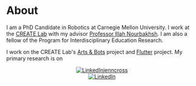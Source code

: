 # [](#header-1)About

I am a PhD Candidate in Robotics at Carnegie Mellon University. I work at the [CREATE Lab](http://www.cmucreatelab.org) with my advisor [Professor Illah Nourbakhsh](http://www.cs.cmu.edu/~illah/). I am also a fellow of the Program for Interdisciplinary Education Research.

I work on the CREATE Lab's [Arts & Bots](http://www.cmucreatelab.org/projects/Arts_&_Bots) project and [Flutter](http://www.cmucreatelab.org/projects/Flutter) project. My primary research is on


<center><a href="https://www.linkedin.com/in/jenncross"><img src="jenncross.github.io/images/linkedin-logo_medium.png" alt="LinkedIn">jenncross</a></center>

<center><a href="https://www.linkedin.com/in/jenncross"><img src="jenncross.github.io/images/linkedin-logo_medium.png" alt="LinkedIn"></a></center>

